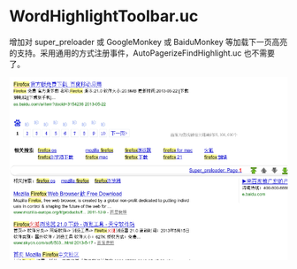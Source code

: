 
WordHighlightToolbar.uc
=======================

增加对 super_preloader 或 GoogleMonkey 或 BaiduMonkey 等加载下一页高亮的支持。采用通用的方式注册事件，AutoPagerizeFindHighlight.uc 也不需要了。

![Super_preloader支持效果图](WordHighlightToolbar.uc.png)